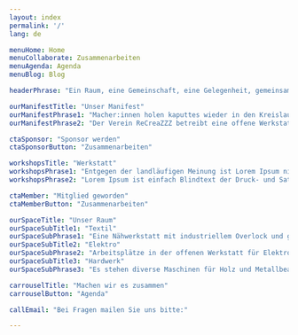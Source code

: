 ```yaml
---
layout: index
permalink: '/'
lang: de

menuHome: Home
menuCollaborate: Zusammenarbeiten
menuAgenda: Agenda
menuBlog: Blog

headerPhrase: "Ein Raum, eine Gemeinschaft, eine Gelegenheit, gemeinsam neu zu erschaffen, zu reparieren!"

ourManifestTitle: "Unser Manifest"
ourManifestPhrase1: "Macher:innen holen kaputtes wieder in den Kreislauf zurück. So verringern wir den ökologischen Fussabdruck der Dinge. Wertschätzung & Förderung des Bewusstseins für einen suffizienteren Lebensstil liegt uns am Herzen."
ourManifestPhrase2: "Der Verein ReCreaZZZ betreibt eine offene Werkstatt für Reparaturen und Upcycling. Hier kannst Du mit Unterstützung von Fachpersonen deine Geräte und Kleider reparieren oder wiederverwerten."

ctaSponsor: "Sponsor werden"
ctaSponsorButton: "Zusammenarbeiten"

workshopsTitle: "Werkstatt"
workshopsPhrase1: "Entgegen der landläufigen Meinung ist Lorem Ipsum nicht einfach zufälliger Text. Es hat seine Wurzeln in einem Stück klassischer lateinischer Literatur aus dem Jahr 45 v. Chr. und ist damit über 2000 Jahre alt. Richard McClintock, Lateinprofessor am Hampden-Sydney College in Virginia, schlug eines der obskureren lateinischen Wörter, consectetur, in einer Lorem-Ipsum-Passage nach, und als er die Zitate des Wortes in der klassischen Literatur durchging, entdeckte er die unbestreitbare Quelle."
workshopsPhrase2: "Lorem Ipsum ist einfach Blindtext der Druck- und Satzindustrie. Lorem Ipsum ist seit den 1500er Jahren der Standard-Dummy-Text der Branche, als ein unbekannter Drucker eine Reihe von Typen nahm und daraus ein Musterbuch für Typen erstellte."

ctaMember: "Mitglied geworden"
ctaMemberButton: "Zusammenarbeiten"

ourSpaceTitle: "Unser Raum"
ourSpaceSubTitle1: "Textil"
ourSpaceSubPhrase1: "Eine Nähwerkstatt mit industriellem Overlock und großem Materialpool."
ourSpaceSubTitle2: "Elektro"
ourSpaceSubPhrase2: "Arbeitsplätze in der offenen Werkstatt für Elektronik Arbeiten und Reparaturen."
ourSpaceSubTitle3: "Hardwerk"
ourSpaceSubPhrase3: "Es stehen diverse Maschinen für Holz und Metallbearbeitung zur Verfügung."

carrouselTitle: "Machen wir es zusammen"
carrouselButton: "Agenda"

callEmail: "Bei Fragen mailen Sie uns bitte:"

---
```

